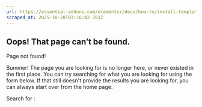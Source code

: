 ```yaml
---
url: https://essential-addons.com/elementor/docs/how-to/install-templately/
scraped_at: 2025-10-20T03:16:42.781Z
---
```


## Oops! That page can’t be found.

Page not found!

Bummer! The page you are looking for is no longer here, or never existed in the first place. You can try searching for what you are looking for using the form below. If that still doesn't provide the results you are looking for, you can always start over from the home page.

Search for :
